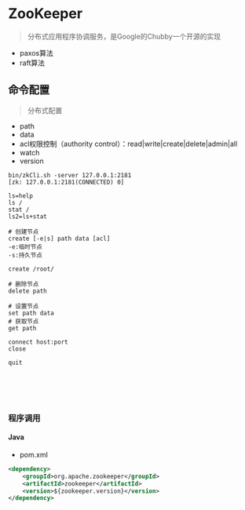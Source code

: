 # ZooKeeper
> 分布式应用程序协调服务，是Google的Chubby一个开源的实现

- paxos算法
- raft算法





## 命令配置
> 分布式配置

- path
- data
- acl权限控制（authority control）：read|write|create|delete|admin|all
- watch
- version

```
bin/zkCli.sh -server 127.0.0.1:2181
[zk: 127.0.0.1:2181(CONNECTED) 0]

ls=help
ls /
stat /
ls2=ls+stat

# 创建节点
create [-e|s] path data [acl]
-e:临时节点
-s:持久节点

create /root/

# 删除节点
delete path

# 设置节点
set path data
# 获取节点
get path

connect host:port
close

quit






```

### 程序调用

#### Java


- pom.xml
```xml
<dependency>
	<groupId>org.apache.zookeeper</groupId>
	<artifactId>zookeeper</artifactId>
	<version>${zookeeper.version}</version>
</dependency>


```

